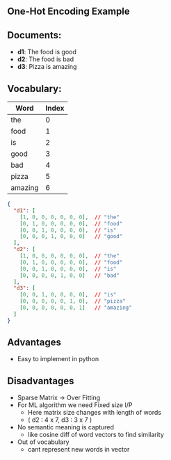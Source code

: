 ## One-Hot Encoding Example

## Documents:
- **d1**: The food is good
- **d2**: The food is bad
- **d3**: Pizza is amazing

## Vocabulary:

| Word    | Index |
|---------|-------|
| the     | 0     |
| food    | 1     |
| is      | 2     |
| good    | 3     |
| bad     | 4     |
| pizza   | 5     |
| amazing | 6     |

```json
{
  "d1": [
    [1, 0, 0, 0, 0, 0, 0],  // "the"
    [0, 1, 0, 0, 0, 0, 0],  // "food"
    [0, 0, 1, 0, 0, 0, 0],  // "is"
    [0, 0, 0, 1, 0, 0, 0]   // "good"
  ],
  "d2": [
    [1, 0, 0, 0, 0, 0, 0],  // "the"
    [0, 1, 0, 0, 0, 0, 0],  // "food"
    [0, 0, 1, 0, 0, 0, 0],  // "is"
    [0, 0, 0, 0, 1, 0, 0]   // "bad"
  ],
  "d3": [
    [0, 0, 1, 0, 0, 0, 0],  // "is"
    [0, 0, 0, 0, 0, 1, 0],  // "pizza"
    [0, 0, 0, 0, 0, 0, 1]   // "amazing"
  ]
}

```

## Advantages
- Easy to implement in python
## Disadvantages
- Sparse Matrix -> Over Fitting
- For ML algorithm we need Fixed size I/P 
	-  Here matrix size changes with length of words
	- ( d2 : 4 x 7, d3 : 3 x 7 )
- No semantic meaning is captured
	- like cosine diff of word vectors to find similarity
- Out of vocabulary
	- cant represent new words in vector